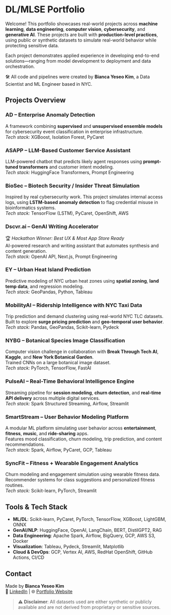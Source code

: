 # DL/MLSE Portfolio

Welcome! This portfolio showcases real-world projects across **machine learning**, **data engineering**, **computer vision**, **cybersecurity**, and **generative AI**. These projects are built with **production-level practices**, using public or synthetic datasets to simulate real-world behavior while protecting sensitive data.

Each project demonstrates applied experience in developing end-to-end solutions—ranging from model development to deployment and data orchestration.

🛠️ All code and pipelines were created by **Bianca Yeseo Kim**, a Data Scientist and ML Engineer based in NYC.



## Projects Overview


### AD  – Enterprise Anomaly Detection  
A framework combining **supervised** and **unsupervised ensemble models** for cybersecurity event classification in enterprise infrastructure.  
*Tech stack:* XGBoost, Isolation Forest, PyCaret

### ASAPP – LLM-Based Customer Service Assistant  
LLM-powered chatbot that predicts likely agent responses using **prompt-tuned transformers** and customer intent modeling.  
*Tech stack:* HuggingFace Transformers, Prompt Engineering


### BioSec – Biotech Security / Insider Threat Simulation  
Inspired by real cybersecurity work. This project simulates internal access logs, using **LSTM-based anomaly detection** to flag credential misuse in bioinformatics systems.  
*Tech stack:* TensorFlow (LSTM), PyCaret, OpenShift, AWS


### Dscvr.ai – GenAI Writing Accelerator  
🏆 *Hackathon Winner: Best UX & Most App Store Ready*  
AI-powered research and writing assistant that automates synthesis and content generation.  
*Tech stack:* OpenAI API, Next.js, Prompt Engineering


### EY – Urban Heat Island Prediction  
Predictive modeling of NYC urban heat zones using **spatial zoning**, **land temp data**, and regression modeling.  
*Tech stack:* GeoPandas, Python, Tableau


### MobilityAI – Ridership Intelligence with NYC Taxi Data  
Trip prediction and demand clustering using real-world NYC TLC datasets. Built to explore **surge pricing prediction** and **geo-temporal user behavior**.  
*Tech stack:* Pandas, GeoPandas, Scikit-learn, Pydeck


### NYBG – Botanical Species Image Classification  
Computer vision challenge in collaboration with **Break Through Tech AI**, **Kaggle**, and **New York Botanical Garden**.  
Trained CNNs on a large botanical image dataset.  
*Tech stack:* PyTorch, TensorFlow, FastAI


### PulseAI – Real-Time Behavioral Intelligence Engine  
Streaming pipeline for **session modeling**, **churn detection**, and **real-time API delivery** across multiple digital services.  
*Tech stack:* Spark Structured Streaming, Airflow, Streamlit


### SmartStream – User Behavior Modeling Platform  
A modular ML platform simulating user behavior across **entertainment**, **fitness**, **music**, and **ride-sharing** apps.  
Features mood classification, churn modeling, trip prediction, and content recommendations.  
*Tech stack:* Spark, Airflow, PyCaret, GCP, Tableau


### SyncFit – Fitness + Wearable Engagement Analytics  
Churn modeling and engagement simulation using wearable fitness data. Recommender systems for class suggestions and personalized fitness routines.  
*Tech stack:* Scikit-learn, PyTorch, Streamlit




## Tools & Tech Stack

- **ML/DL**: Scikit-learn, PyCaret, PyTorch, TensorFlow, XGBoost, LightGBM, ONNX  
- **GenAI/NLP**: HuggingFace, OpenAI, LangChain, BERT, DistilGPT2, RAG  
- **Data Engineering**: Apache Spark, Airflow, BigQuery, GCP, AWS S3, Docker  
- **Visualization**: Tableau, Pydeck, Streamlit, Matplotlib  
- **Cloud & DevOps**: GCP, Vertex AI, AWS, RedHat OpenShift, GitHub Actions, CI/CD  


## Contact

Made by **Bianca Yeseo Kim**  
🔗 [LinkedIn](https://linkedin.com/in/yeseobiancakim) | 🌐 [Portfolio Website](https://rummikub.github.io/portfolio)


> ⚠️ **Disclaimer**: All datasets used are either synthetic or publicly available and are not derived from proprietary or sensitive sources.
